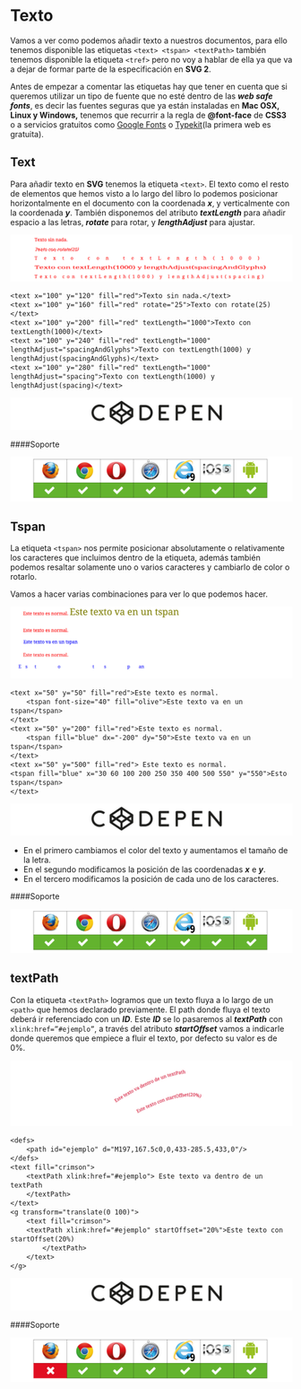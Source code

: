# Texto

Vamos a ver como podemos añadir texto a nuestros documentos, para ello tenemos disponible las etiquetas `<text> <tspan> <textPath>` también tenemos disponible la etiqueta `<tref>` pero no voy a hablar de ella ya que va a dejar de formar parte de la especificación en **SVG 2**.

Antes de empezar a comentar las etiquetas hay que tener en cuenta que si queremos utilizar un tipo de fuente que no esté dentro de las ***web safe fonts***, es decir las fuentes seguras que ya están instaladas en **Mac OSX, Linux y Windows,** tenemos que recurrir a la regla de **@font-face** de **CSS3** o a servicios gratuitos como [Google Fonts](https://www.google.com/fonts) o [Typekit](http://www.typekit.com)(la primera web es gratuita).

## Text

Para añadir texto en **SVG** tenemos la etiqueta `<text>`. El texto como el resto de elementos que hemos visto a lo largo del libro lo podemos posicionar horizontalmente en el documento con la coordenada ***x***, y verticalmente con la coordenada ***y***. También disponemos del atributo ***textLength*** para añadir espacio a las letras, ***rotate*** para rotar, y ***lengthAdjust*** para ajustar.

![](images/Capitulo-5/Capitulo-5-texto.jpg)


~~~~~~~
<text x="100" y="120" fill="red">Texto sin nada.</text>
<text x="100" y="160" fill="red" rotate="25">Texto con rotate(25)</text>
<text x="100" y="200" fill="red" textLength="1000">Texto con textLength(1000)</text>
<text x="100" y="240" fill="red" textLength="1000" lengthAdjust="spacingAndGlyphs">Texto con textLength(1000) y lengthAdjust(spacingAndGlyphs)</text>
<text x="100" y="280" fill="red" textLength="1000" lengthAdjust="spacing">Texto con textLength(1000) y lengthAdjust(spacing)</text>
~~~~~~~

[![](images/logo-codepen.jpg)](http://codepen.io/jorgeatgu/details/beGCk/)

####Soporte

![](images/soporte/primera.jpg)

## Tspan

La etiqueta `<tspan>` nos permite posicionar absolutamente o relativamente los caracteres que incluimos dentro de la etiqueta, además también podemos resaltar solamente uno o varios caracteres y cambiarlo de color o rotarlo.

Vamos a hacer varias combinaciones para ver lo que podemos hacer.

![](images/Capitulo-5/Capitulo-5-tspan.jpg)


~~~~~~~
<text x="50" y="50" fill="red">Este texto es normal.
	<tspan font-size="40" fill="olive">Este texto va en un tspan</tspan>
</text>
<text x="50" y="200" fill="red">Este texto es normal.
  	<tspan fill="blue" dx="-200" dy="50">Este texto va en un tspan</tspan>
</text>
<text x="50" y="500" fill="red"> Este texto es normal.
<tspan fill="blue" x="30 60 100 200 250 350 400 500 550" y="550">Esto tspan</tspan>
</text>
~~~~~~~

[![](images/logo-codepen.jpg)](http://codepen.io/jorgeatgu/details/BdJLH/)


- En el primero cambiamos el color del texto y aumentamos el tamaño de la letra.
- En el segundo modificamos la posición de las coordenadas ***x*** e ***y***.
- En el tercero modificamos la posición de cada uno de los caracteres.

####Soporte

![](images/soporte/primera.jpg)

## textPath

Con la etiqueta `<textPath>` logramos que un texto fluya a lo largo de un `<path>` que hemos declarado previamente. El path donde fluya el texto deberá ir referenciado con un ***ID***. Este ***ID*** se lo pasaremos al ***textPath*** con `xlink:href=”#ejemplo”`, a través del atributo ***startOffset*** vamos a indicarle donde queremos que empiece a fluir el texto, por defecto su valor es de 0%.


![](images/Capitulo-5/Capitulo-5-textPath.jpg)


~~~~~~~
<defs>
	<path id="ejemplo" d="M197,167.5c0,0,433-285.5,433,0"/>
</defs>
<text fill="crimson">
	<textPath xlink:href="#ejemplo"> Este texto va dentro de un textPath
	</textPath>
</text>
<g transform="translate(0 100)">
	<text fill="crimson">
	<textPath xlink:href="#ejemplo" startOffset="20%">Este texto con startOffset(20%)
	    </textPath>
    </text>
</g>
~~~~~~~

[![](images/logo-codepen.jpg)](http://codepen.io/jorgeatgu/details/xncDl/)

####Soporte

![](images/soporte/segunda.jpg)
